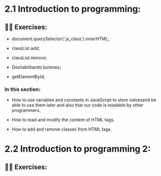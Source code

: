 # 2.1 Introduction to programming:

## 👨‍💻 Exercises:

* document.querySelector('.js_class').innerHTML;

* classList.add;

* classList.remove;

* Deshabilitando botones;

* getElementById;

### In this section: 

* How to use variables and constants in JavaScript to store values ​​and be able to use them later and also that our code is readable by other programmers.

* How to read and modify the content of HTML tags.
* How to add and remove classes from HTML tags.

# 2.2 Introduction to programming 2:

## 👨‍💻 Exercises: